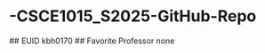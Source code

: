 # -CSCE1015_S2025-GitHub-Repo
# #   E U I D  
 k b h 0 1 7 0  
 # #   F a v o r i t e   P r o f e s s o r  
 n o n e  
 